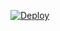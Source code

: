 [![Deploy](https://img.shields.io/badge/Live-Demo-blue?style=for-the-badge)](https://viktoriya-s.github.io/Form/)